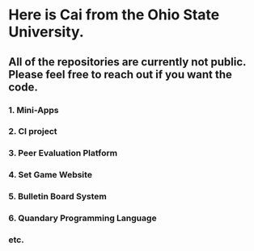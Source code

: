 # Here is Cai from the Ohio State University.

## All of the repositories are currently not public. Please feel free to reach out if you want the code.

### 1. Mini-Apps

### 2. CI project

### 3. Peer Evaluation Platform

### 4. Set Game Website

### 5. Bulletin Board System

### 6. Quandary Programming Language

### etc.
